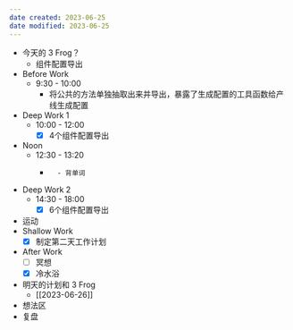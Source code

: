 ```yaml
---
date created: 2023-06-25 
date modified: 2023-06-25
---
```

- 今天的 3 Frog？
	- 组件配置导出
- Before Work
	- 9:30 - 10:00
		- 将公共的方法单独抽取出来并导出，暴露了生成配置的工具函数给产线生成配置
- Deep Work 1
	- 10:00 - 12:00
		- [x] 4个组件配置导出
- Noon
	- 12:30 - 13:20
		- ~~~~阅读
			- 背单词
- Deep Work 2
	- 14:30 - 18:00
		- [x] 6个组件配置导出
- 运动
- Shallow Work
	- [x] 制定第二天工作计划
- After Work
	- [ ] 冥想
	- [x] 冷水浴
- 明天的计划和 3 Frog
	- [[2023-06-26]]
- 想法区
- 复盘


